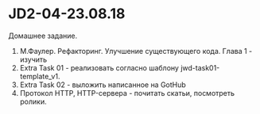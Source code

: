 # JD2-04-23.08.18

Домашнее задание.

1. М.Фаулер. Рефакторинг. Улучшение существующего кода. Глава 1 - изучить
2. Extra Task 01 - реализовать согласно шаблону jwd-task01-template_v1.
3. Extra Task 02 - выложить написанное на GotHub
4. Протокол HTTP, HTTP-сервера - почитать скатьи, посмотреть ролики.
